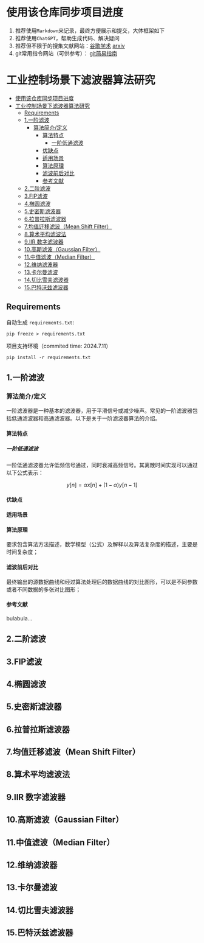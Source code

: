 # 使用该仓库同步项目进度

1. 推荐使用```Markdown```来记录，最终方便展示和提交，大体框架如下
2. 推荐使用```ChatGPT```，帮助生成代码、解决疑问
3. 推荐但不限于的搜集文献网站：[谷歌学术](https://scholar.google.com.hk/?hl=zh-CN) [arxiv](https://arxiv.org/)
4. git常用指令网站（可供参考）： [git简易指南](https://www.bootcss.com/p/git-guide/)

# 工业控制场景下滤波器算法研究

- [使用该仓库同步项目进度](#使用该仓库同步项目进度)
- [工业控制场景下滤波器算法研究](#工业控制场景下滤波器算法研究)
  - [Requirements](#requirements)
  - [1.一阶滤波](#1一阶滤波)
    - [算法简介/定义](#算法简介定义)
      - [算法特点](#算法特点)
        - [一阶低通滤波](#一阶低通滤波)
      - [优缺点](#优缺点)
      - [适用场景](#适用场景)
      - [算法原理](#算法原理)
      - [滤波前后对比](#滤波前后对比)
      - [参考文献](#参考文献)
  - [2.二阶滤波](#2二阶滤波)
  - [3.FIP滤波](#3fip滤波)
  - [4.椭圆滤波](#4椭圆滤波)
  - [5.史密斯滤波器](#5史密斯滤波器)
  - [6.拉普拉斯滤波器](#6拉普拉斯滤波器)
  - [7.均值迁移滤波（Mean Shift Filter）](#7均值迁移滤波mean-shift-filter)
  - [8.算术平均滤波法](#8算术平均滤波法)
  - [9.IIR 数字滤波器](#9iir-数字滤波器)
  - [10.高斯滤波（Gaussian Filter）](#10高斯滤波gaussian-filter)
  - [11.中值滤波（Median Filter）](#11中值滤波median-filter)
  - [12.维纳滤波器](#12维纳滤波器)
  - [13.卡尔曼滤波](#13卡尔曼滤波)
  - [14.切比雪夫滤波器](#14切比雪夫滤波器)
  - [15.巴特沃兹滤波器](#15巴特沃兹滤波器)

## Requirements

自动生成 ```requirements.txt```:

```pip freeze > requirements.txt```

项目支持环境（commited time: 2024.7.11）

```pip install -r requirements.txt```

## 1.一阶滤波

### 算法简介/定义

一阶滤波器是一种基本的滤波器，用于平滑信号或减少噪声。常见的一阶滤波器包括低通滤波器和高通滤波器。以下是关于一阶滤波器算法的介绍。

#### 算法特点

##### 一阶低通滤波

一阶低通滤波器允许低频信号通过，同时衰减高频信号。其离散时间实现可以通过以下公式表示：

$$
{y[n]=\alpha x[n]+(1-\alpha)y[n-1]}
$$

#### 优缺点

#### 适用场景

#### 算法原理

要求包含算法方法描述，数学模型（公式）及解释以及算法复杂度的描述，主要是时间复杂度；

#### 滤波前后对比

最终输出的源数据曲线和经过算法处理后的数据曲线的对比图形，可以是不同参数或者不同数据的多张对比图形；

#### 参考文献

bulabula...





## 2.二阶滤波

## 3.FIP滤波

## 4.椭圆滤波

## 5.史密斯滤波器

## 6.拉普拉斯滤波器

## 7.均值迁移滤波（Mean Shift Filter）

## 8.算术平均滤波法

## 9.IIR 数字滤波器

## 10.高斯滤波（Gaussian Filter）

## 11.中值滤波（Median Filter）

## 12.维纳滤波器

## 13.卡尔曼滤波

## 14.切比雪夫滤波器

## 15.巴特沃兹滤波器

